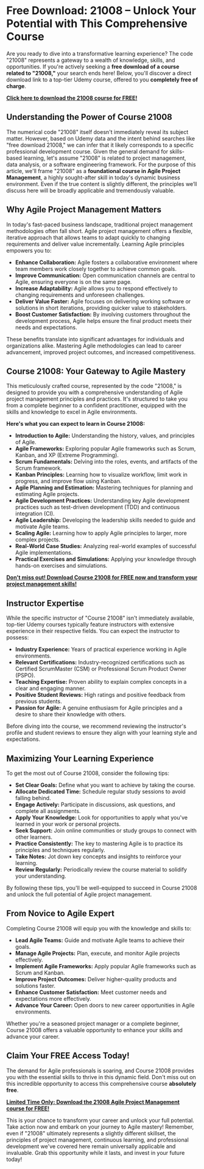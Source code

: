 # Free Download: 21008 – Unlock Your Potential with This Comprehensive Course

Are you ready to dive into a transformative learning experience? The code "21008" represents a gateway to a wealth of knowledge, skills, and opportunities. If you're actively seeking a **free download of a course related to "21008,"** your search ends here! Below, you'll discover a direct download link to a top-tier Udemy course, offered to you **completely free of charge**.

[**Click here to download the 21008 course for FREE!**](https://udemywork.com/21008)

## Understanding the Power of Course 21008

The numerical code "21008" itself doesn't immediately reveal its subject matter. However, based on Udemy data and the intent behind searches like "free download 21008," we can infer that it likely corresponds to a specific professional development course. Given the general demand for skills-based learning, let's assume "21008" is related to project management, data analysis, or a software engineering framework. For the purpose of this article, we'll frame "21008" as a **foundational course in Agile Project Management**, a highly sought-after skill in today's dynamic business environment. Even if the true content is slightly different, the principles we’ll discuss here will be broadly applicable and tremendously valuable.

## Why Agile Project Management Matters

In today's fast-paced business landscape, traditional project management methodologies often fall short. Agile project management offers a flexible, iterative approach that allows teams to adapt quickly to changing requirements and deliver value incrementally. Learning Agile principles empowers you to:

*   **Enhance Collaboration:** Agile fosters a collaborative environment where team members work closely together to achieve common goals.
*   **Improve Communication:** Open communication channels are central to Agile, ensuring everyone is on the same page.
*   **Increase Adaptability:** Agile allows you to respond effectively to changing requirements and unforeseen challenges.
*   **Deliver Value Faster:** Agile focuses on delivering working software or solutions in short iterations, providing quicker value to stakeholders.
*   **Boost Customer Satisfaction:** By involving customers throughout the development process, Agile helps ensure the final product meets their needs and expectations.

These benefits translate into significant advantages for individuals and organizations alike. Mastering Agile methodologies can lead to career advancement, improved project outcomes, and increased competitiveness.

## Course 21008: Your Gateway to Agile Mastery

This meticulously crafted course, represented by the code "21008," is designed to provide you with a comprehensive understanding of Agile project management principles and practices. It's structured to take you from a complete beginner to a confident practitioner, equipped with the skills and knowledge to excel in Agile environments.

**Here's what you can expect to learn in Course 21008:**

*   **Introduction to Agile:** Understanding the history, values, and principles of Agile.
*   **Agile Frameworks:** Exploring popular Agile frameworks such as Scrum, Kanban, and XP (Extreme Programming).
*   **Scrum Fundamentals:** Delving into the roles, events, and artifacts of the Scrum framework.
*   **Kanban Principles:** Learning how to visualize workflow, limit work in progress, and improve flow using Kanban.
*   **Agile Planning and Estimation:** Mastering techniques for planning and estimating Agile projects.
*   **Agile Development Practices:** Understanding key Agile development practices such as test-driven development (TDD) and continuous integration (CI).
*   **Agile Leadership:** Developing the leadership skills needed to guide and motivate Agile teams.
*   **Scaling Agile:** Learning how to apply Agile principles to larger, more complex projects.
*   **Real-World Case Studies:** Analyzing real-world examples of successful Agile implementations.
*   **Practical Exercises and Simulations:** Applying your knowledge through hands-on exercises and simulations.

[**Don't miss out! Download Course 21008 for FREE now and transform your project management skills!**](https://udemywork.com/21008)

## Instructor Expertise

While the specific instructor of "Course 21008" isn't immediately available, top-tier Udemy courses typically feature instructors with extensive experience in their respective fields. You can expect the instructor to possess:

*   **Industry Experience:** Years of practical experience working in Agile environments.
*   **Relevant Certifications:** Industry-recognized certifications such as Certified ScrumMaster (CSM) or Professional Scrum Product Owner (PSPO).
*   **Teaching Expertise:** Proven ability to explain complex concepts in a clear and engaging manner.
*   **Positive Student Reviews:** High ratings and positive feedback from previous students.
*   **Passion for Agile:** A genuine enthusiasm for Agile principles and a desire to share their knowledge with others.

Before diving into the course, we recommend reviewing the instructor's profile and student reviews to ensure they align with your learning style and expectations.

## Maximizing Your Learning Experience

To get the most out of Course 21008, consider the following tips:

*   **Set Clear Goals:** Define what you want to achieve by taking the course.
*   **Allocate Dedicated Time:** Schedule regular study sessions to avoid falling behind.
*   **Engage Actively:** Participate in discussions, ask questions, and complete all assignments.
*   **Apply Your Knowledge:** Look for opportunities to apply what you've learned in your work or personal projects.
*   **Seek Support:** Join online communities or study groups to connect with other learners.
*   **Practice Consistently:** The key to mastering Agile is to practice its principles and techniques regularly.
*   **Take Notes:** Jot down key concepts and insights to reinforce your learning.
*   **Review Regularly:** Periodically review the course material to solidify your understanding.

By following these tips, you'll be well-equipped to succeed in Course 21008 and unlock the full potential of Agile project management.

## From Novice to Agile Expert

Completing Course 21008 will equip you with the knowledge and skills to:

*   **Lead Agile Teams:** Guide and motivate Agile teams to achieve their goals.
*   **Manage Agile Projects:** Plan, execute, and monitor Agile projects effectively.
*   **Implement Agile Frameworks:** Apply popular Agile frameworks such as Scrum and Kanban.
*   **Improve Project Outcomes:** Deliver higher-quality products and solutions faster.
*   **Enhance Customer Satisfaction:** Meet customer needs and expectations more effectively.
*   **Advance Your Career:** Open doors to new career opportunities in Agile environments.

Whether you're a seasoned project manager or a complete beginner, Course 21008 offers a valuable opportunity to enhance your skills and advance your career.

## Claim Your FREE Access Today!

The demand for Agile professionals is soaring, and Course 21008 provides you with the essential skills to thrive in this dynamic field. Don't miss out on this incredible opportunity to access this comprehensive course **absolutely free**.

[**Limited Time Only: Download the 21008 Agile Project Management course for FREE!**](https://udemywork.com/21008)

This is your chance to transform your career and unlock your full potential. Take action now and embark on your journey to Agile mastery! Remember, even if "21008" ultimately represents a slightly different skillset, the principles of project management, continuous learning, and professional development we've covered here remain universally applicable and invaluable. Grab this opportunity while it lasts, and invest in your future today!
